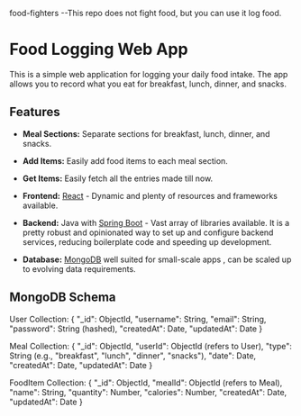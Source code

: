 food-fighters
--This repo does not fight food, but you can use it log food.

# Food Logging Web App
This is a simple web application for logging your daily food intake. The app allows you to record what you eat for breakfast, lunch, dinner, and snacks.

## Features

- **Meal Sections:** Separate sections for breakfast, lunch, dinner, and snacks.
- **Add Items:** Easily add food items to each meal section.
- **Get Items:** Easily fetch all the entries made till now.

- **Frontend:** [React](https://reactjs.org/) - Dynamic and plenty of resources and frameworks available.
- **Backend:** Java with [Spring Boot](https://spring.io/projects/spring-boot) - Vast array of libraries available. It is a pretty robust and opinionated way to set up and configure backend services, reducing boilerplate code and speeding up development.
- **Database:** [MongoDB](https://www.mongodb.com/)  well suited for small-scale apps , can be scaled up to evolving data requirements. 


## MongoDB Schema

User Collection:
{
  "_id": ObjectId,
  "username": String,
  "email": String,
  "password": String (hashed),
  "createdAt": Date,
  "updatedAt": Date
}

Meal Collection:
{
  "_id": ObjectId,
  "userId": ObjectId (refers to User),
  "type": String (e.g., "breakfast", "lunch", "dinner", "snacks"),
  "date": Date,
  "createdAt": Date,
  "updatedAt": Date
}

FoodItem Collection:
{
  "_id": ObjectId,
  "mealId": ObjectId (refers to Meal),
  "name": String,
  "quantity": Number,
  "calories": Number,
  "createdAt": Date,
  "updatedAt": Date
}

